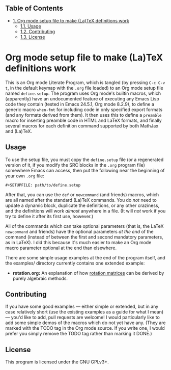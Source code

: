 <div id="table-of-contents">
<h2>Table of Contents</h2>
<div id="text-table-of-contents">
<ul>
<li><a href="#sec-1">1. Org mode setup file to make (La)TeX definitions work</a>
<ul>
<li><a href="#sec-1-1">1.1. Usage</a></li>
<li><a href="#sec-1-2">1.2. Contributing</a></li>
<li><a href="#sec-1-3">1.3. License</a></li>
</ul>
</li>
</ul>
</div>
</div>

# Org mode setup file to make (La)TeX definitions work<a id="sec-1" name="sec-1"></a>

This is an Org mode Literate Program, which is tangled (by pressing
`C-c C-v t`, in the default keymap with the `.org` file loaded) to an
Org mode setup file named `define.setup`.  The program uses Org mode's
builtin macros, which (apparently) have an undocumented feature of
executing any Emacs Lisp code they contain (tested in Emacs 24.5.1,
Org mode 8.2.9), to define a generic macro `when-fmt` for including
code in only specified export formats (and any formats derived from
them).  It then uses this to define a `preamble` macro for inserting
preamble code in HTML and LaTeX formats, and finally several macros
for each definition command supported by both MathJax and (La)TeX.

## Usage<a id="sec-1-1" name="sec-1-1"></a>

To use the setup file, you must copy the `define.setup` file (or a
regenerated version of it, if you modify the SRC blocks in the `.org`
program file) somewhere Emacs can access, then put the following near
the beginning of your own `.org` file:

    #+SETUPFILE: path/to/define.setup

After that, you can use the `def` or `newcommand` (and friends)
macros, which are all named after the standard (La)TeX commands.  You
do *not* need to update a dynamic block, duplicate the definitions, or
any other craziness, and the definitions will work *almost* anywhere
in a file.  (It will *not* work if you try to define it after its
first use, however.)

All of the commands which can take optional parameters (that is, the
LaTeX `newcommand` and friends) have the optional parameters *at the
end* of the command (instead of between the first and second mandatory
parameters, as in LaTeX).  I did this because it's much easier to make
an Org mode macro parameter optional at the end than elsewhere.

There are some simple usage examples at the end of the program itself,
and the examples/ directory currently contains one extended example:

-   **rotation.org:** An explanation of how [rotation matrices](https://en.wikipedia.org/wiki/Rotation_matrix) can be
    derived by purely algebraic methods.

## Contributing<a id="sec-1-2" name="sec-1-2"></a>

If you have some good examples &#x2014; either simple or extended, but in
any case relatively short (use the existing examples as a guide for
what I mean) &#x2014; you'd like to add, pull requests are welcome!  I
would particularly like to add some simple demos of the macros which
do not yet have any.  (They are marked with the TODO tag in the Org
mode source.  If you write one, I would prefer you simply remove the
TODO tag rather than marking it DONE.)

## License<a id="sec-1-3" name="sec-1-3"></a>

This program is licensed under the GNU GPLv3+.
